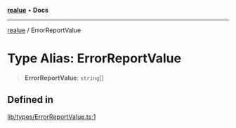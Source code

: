 [**realue**](../README.md) • **Docs**

***

[realue](../README.md) / ErrorReportValue

# Type Alias: ErrorReportValue

> **ErrorReportValue**: `string`[]

## Defined in

[lib/types/ErrorReportValue.ts:1](https://github.com/nevoland/realue/blob/3725e41dc2da74d7ef5636bc888841beee7f9b39/lib/types/ErrorReportValue.ts#L1)

